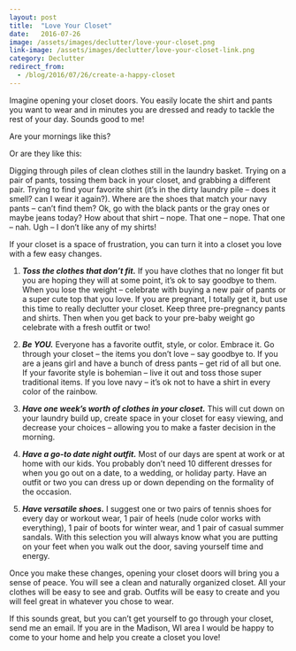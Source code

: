 ```yaml
---
layout: post
title:  "Love Your Closet"
date:   2016-07-26
image: /assets/images/declutter/love-your-closet.png
link-image: /assets/images/declutter/love-your-closet-link.png
category: Declutter
redirect_from:
  - /blog/2016/07/26/create-a-happy-closet
---
```


Imagine opening your closet doors. You easily locate the shirt and pants you want to wear and in minutes you are dressed and ready to tackle the rest of your day. Sounds good to me!

Are your mornings like this?

Or are they like this:

Digging through piles of clean clothes still in the laundry basket. Trying on a pair of pants, tossing them back in your closet, and grabbing a different pair. Trying to find your favorite shirt (it’s in the dirty laundry pile – does it smell? can I wear it again?). Where are the shoes that match your navy pants – can’t find them? Ok, go with the black pants or the gray ones or maybe jeans today? How about that shirt – nope. That one – nope. That one – nah. Ugh – I don’t like any of my shirts!

If your closet is a space of frustration, you can turn it into a closet  you love with a few easy changes.

1. ___Toss the clothes that don’t fit.___ If you have clothes that no longer fit but you are hoping they will at some point, it’s ok to say goodbye to them. When you lose the weight – celebrate with buying a new pair of pants or a super cute top that you love. If you are pregnant, I totally get it, but use this time to really declutter your closet. Keep three pre-pregnancy pants and shirts. Then when you get back to your pre-baby weight go celebrate with a fresh outfit or two!

2. ___Be YOU.___ Everyone has a favorite outfit, style, or color. Embrace it. Go through your closet – the items you don’t love – say goodbye to. If you are a jeans girl and have a bunch of dress pants – get rid of all but one. If your favorite style is bohemian – live it out and toss those super traditional items. If you love navy – it’s ok not to have a shirt in every color of the rainbow.

3. ___Have one week’s worth of clothes in your closet.___ This will cut down on your laundry build up, create space in your closet for easy viewing, and decrease your choices – allowing you to make a faster decision in the morning.

4. ___Have a go-to date night outfit.___ Most of our days are spent at work or at home with our kids. You probably don’t need 10 different dresses for when you go out on a date, to a wedding, or holiday party. Have an outfit or two you can dress up or down depending on the formality of the occasion.

5. ___Have versatile shoes.___ I suggest one or two pairs of tennis shoes for every day or workout wear, 1 pair of heels (nude color works with everything), 1 pair of boots for winter wear, and 1 pair of casual summer sandals. With this selection you will always know what you are putting on your feet when you walk out the door, saving yourself time and energy.

Once you make these changes, opening your closet doors will bring you a sense of peace. You will see a clean and naturally organized closet. All your clothes will be easy to see and grab. Outfits will be easy to create and you will feel great in whatever you chose to wear.

<p class="call-to-action">If this sounds great, but you can’t get yourself to go through your closet, send me an email. If you are in the Madison, WI area I would be happy to come to your home and help you create a closet you love!</p>
